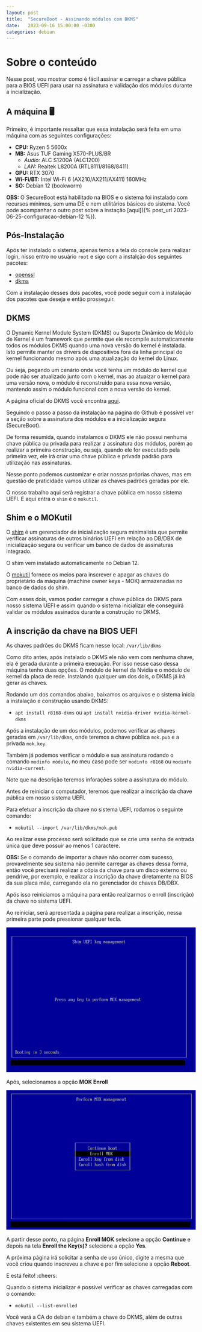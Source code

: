 ```yaml
---
layout: post
title:  "SecureBoot - Assinando módulos com DKMS"
date:   2023-09-16 15:00:00 -0300
categories: debian
---
```

# Sobre o conteúdo

Nesse post, vou mostrar como é fácil assinar e carregar a chave pública para a BIOS UEFI para usar na assinatura e validação dos módulos durante a incialização.

## A máquina 🖥️

Primeiro, é importante ressaltar que essa instalação será feita em uma máquina com as seguintes configurações:

- **CPU:** Ryzen 5 5600x
- **MB:** Asus TUF Gaming X570-PLUS/BR
  - *Áudio:* ALC S1200A (ALC1200)
  - *LAN:* Realtek L8200A (RTL8111/8168/8411)
- **GPU:** RTX 3070
- **Wi-Fi/BT:** Intel Wi-Fi 6 (AX210/AX211/AX411) 160MHz
- **SO:** Debian 12 (bookworm)

**OBS:** O SecureBoot está habilitado na BIOS e o sistema foi instalado com recursos mínimos, sem uma DE e nem utilitários básicos do sistema. Você pode acompanhar o outro post sobre a instação [aqui]({% post_url 2023-06-25-configuracao-debian-12 %}).

## Pós-Instalação

Após ter instalado o sistema, apenas temos a tela do console para realizar login, nisso entro no usuário `root` e sigo com a instalção dos seguintes pacotes:

- [openssl](https://packages.debian.org/bookworm/openssl)
- [dkms](https://packages.debian.org/bookworm/dkms)

Com a instalação desses dois pacotes, você pode seguir com a instalação dos pacotes que deseja e então prosseguir.

## DKMS

O Dynamic Kernel Module System (DKMS) ou Suporte Dinâmico de Módulo de Kernel é um framework que permite que ele recompile automaticamente todos os módulos DKMS quando uma nova versão do kernel é instalada. Isto permite manter os drivers de dispositivos fora da linha principal do kernel funcionando mesmo após uma atualização do kernel do Linux.

Ou seja, pegando um cenário onde você tenha um módulo do kernel que pode não ser atualizado junto com o kernel, mas ao atuaizar o kernel para uma versão nova, o módulo é reconstruído para essa nova versão, mantendo assim o módulo funcional com a nova versão do kernel.

A página oficial do DKMS você encontra [aqui](https://github.com/dell/dkms).

Seguindo o passo a passo da instalação na página do Github é possível ver a seção sobre a assinatura dos módulos e a inicialização segura (SecureBoot).

De forma resumida, quando instalamos o DKMS ele não possui nenhuma chave pública ou privada para realizar a assinatura dos módulos, porém ao realizar a primeira construção, ou seja, quando ele for executado pela primeira vez, ele irá criar uma chave pública e privada padrão para utilização nas assinaturas.

Nesse ponto podemos customizar e criar nossas próprias chaves, mas em questão de praticidade vamos utilizar as chaves padrões geradas por ele.

O nosso trabalho aqui será registrar a chave pública em nosso sistema UEFI. E aqui entra o `shim` e o `mokutil`.

## Shim e o MOKutil

O [shim](https://packages.debian.org/bookworm/shim-signed) é um gerenciador de inicialização segura minimalista que permite verificar assinaturas de outros binários UEFI em relação ao DB/DBX de inicialização segura ou verificar um banco de dados de assinaturas integrado.

O shim vem instalado automaticamente no Debian 12.

O [mokutil](https://packages.debian.org/bookworm/mokutil) fornece os meios para inscrever e apagar as chaves do proprietário da máquina (machine owner keys - MOK) armazenadas no banco de dados do shim.

Com esses dois, vamos poder carregar a chave pública do DKMS para nosso sistema UEFI e assim quando o sistema inicializar ele conseguirá validar os módulos assinados durante a construção no DKMS.

## A inscrição da chave na BIOS UEFI

As chaves padrões do DKMS ficam nesse local: `/var/lib/dkms`

Como dito antes, após instalado o DKMS ele não vem com nenhuma chave, ela é gerada durante a primeira execução. Por isso nesse caso dessa máquina tenho duas opções. O módulo de kernel da Nvidia e o módulo de kernel da placa de rede. Instalando qualquer um dos dois, o DKMS já irá gerar as chaves.

Rodando um dos comandos abaixo, baixamos os arquivos e o sistema inicia a instalação e construção usando DKMS:

- `apt install r8168-dkms` ou `apt install nvidia-driver nvidia-kernel-dkms`

Após a instalação de um dos módulos, podemos verificar as chaves geradas em `/var/lib/dkms`, onde teremos a chave pública `mok.pub` e a privada `mok.key`.

Também já podemos verificar o módulo e sua assinatura rodando o comando `modinfo módulo`, no meu caso pode ser `modinfo r8168` ou `modinfo nvidia-current`.

Note que na descrição teremos inforações sobre a assinatura do módulo.

Antes de reiniciar o computador, teremos que realizar a inscrição da chave pública em nosso sistema UEFI.

Para efetuar a inscrição da chave no sistema UEFI, rodamos o seguinte comando:

- `mokutil --import /var/lib/dkms/mok.pub`

Ao realizar esse processo será solicitado que se crie uma senha de entrada única que deve possuir ao menos 1 caractere.

**OBS:** Se o comando de importar a chave não ocorrer com sucesso, provavelmente seu sistema não permite carregar as chaves dessa forma, então você precisará realizar a cópia da chave para um disco externo ou pendrive, por exemplo, e realizar a inscrição da chave diretamente na BIOS da sua placa mãe, carregando ela no gerenciador de chaves DB/DBX.

Após isso reiniciamos a máquina para então realizarmos o enroll (inscrição) da chave no sistema UEFI.

Ao reiniciar, será apresentada a página para realizar a inscrição, nessa primeira parte pode pressionar qualquer tecla.

![Shim UEFI Key Management](/assets/shim.png)

Após, selecionamos a opção **MOK Enroll**

![Enroll MOK](/assets/enrollmok.png)

A partir desse ponto, na página **Enroll MOK** selecione a opção **Continue** e depois na tela **Enroll the Key(s)?** selecione a opção **Yes**.

A próxima página irá solicitar a senha de uso único, digite a mesma que você criou quando inscreveu a chave e por fim selecione a opção **Reboot**.

E está feito! :cheers:

Quando o sistema inicializar é possível verificar as chaves carregadas com o comando:

- `mokutil --list-enrolled`

Você verá a CA do debian e também a chave do DKMS, além de outras chaves existentes em seu sistema UEFI.

